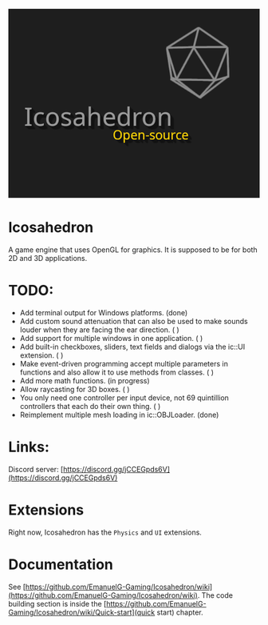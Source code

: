 ![Icosahedron cover art](resources/icosahedron-cover-art.png)

# Icosahedron
A game engine that uses OpenGL for graphics. It is supposed to be for both 2D and 3D applications.

# TODO:

- Add terminal output for Windows platforms. (done)
- Add custom sound attenuation that can also be used to make sounds louder when they are facing the ear direction. ( )
- Add support for multiple windows in one application. ( )
- Add built-in checkboxes, sliders, text fields and dialogs via the ic::UI extension. ( ) 
- Make event-driven programming accept multiple parameters in functions and also allow it to use methods from classes. ( )
- Add more math functions. (in progress)
- Allow raycasting for 3D boxes. ( )
- You only need one controller per input device, not 69 quintillion controllers that each do their own thing. ( )
- Reimplement multiple mesh loading in ic::OBJLoader. (done)


# Links:
Discord server: [https://discord.gg/jCCEGpds6V](https://discord.gg/jCCEGpds6V)

# Extensions
Right now, Icosahedron has the `Physics` and `UI` extensions.

# Documentation
See [https://github.com/EmanuelG-Gaming/Icosahedron/wiki](https://github.com/EmanuelG-Gaming/Icosahedron/wiki). The code building section is inside the [https://github.com/EmanuelG-Gaming/Icosahedron/wiki/Quick-start](quick start) chapter. 
